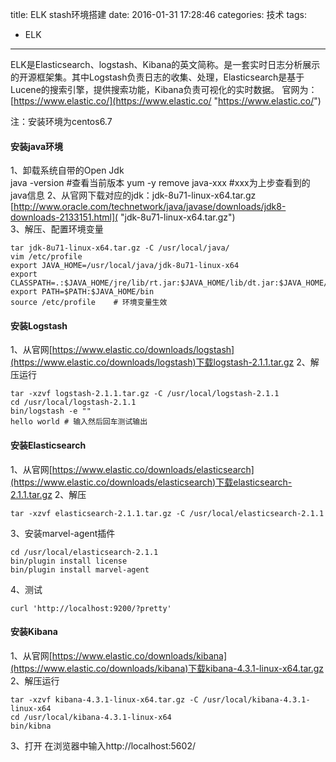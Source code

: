 title: ELK stash环境搭建
date: 2016-01-31 17:28:46
categories: 技术
tags:
  - ELK
---
ELK是Elasticsearch、logstash、Kibana的英文简称。是一套实时日志分析展示的开源框架集。其中Logstash负责日志的收集、处理，Elasticsearch是基于Lucene的搜索引擎，提供搜索功能，Kibana负责可视化的实时数据。
官网为：[https://www.elastic.co/](https://www.elastic.co/ "https://www.elastic.co/")

<!-- more -->

注：安装环境为centos6.7
#### 安装java环境
1、卸载系统自带的Open Jdk  
		java -version #查看当前版本
		yum -y remove java-xxx #xxx为上步查看到的java信息
2、从官网下载对应的jdk：jdk-8u71-linux-x64.tar.gz
[http://www.oracle.com/technetwork/java/javase/downloads/jdk8-downloads-2133151.html]( "jdk-8u71-linux-x64.tar.gz")  
3、解压、配置环境变量  

	tar jdk-8u71-linux-x64.tar.gz -C /usr/local/java/
	vim /etc/profile
	export JAVA_HOME=/usr/local/java/jdk-8u71-linux-x64
	export CLASSPATH=.:$JAVA_HOME/jre/lib/rt.jar:$JAVA_HOME/lib/dt.jar:$JAVA_HOME/lib/tools.jar
	export PATH=$PATH:$JAVA_HOME/bin
	source /etc/profile    # 环境变量生效

#### 安装Logstash
1、从官网[https://www.elastic.co/downloads/logstash](https://www.elastic.co/downloads/logstash)下载logstash-2.1.1.tar.gz
2、解压运行  

	tar -xzvf logstash-2.1.1.tar.gz -C /usr/local/logstash-2.1.1
	cd /usr/local/logstash-2.1.1
	bin/logstash -e ""
	hello world # 输入然后回车测试输出

#### 安装Elasticsearch
1、从官网[https://www.elastic.co/downloads/elasticsearch](https://www.elastic.co/downloads/elasticsearch)下载elasticsearch-2.1.1.tar.gz
2、解压

	tar -xzvf elasticsearch-2.1.1.tar.gz -C /usr/local/elasticsearch-2.1.1
3、安装marvel-agent插件

	cd /usr/local/elasticsearch-2.1.1
	bin/plugin install license
	bin/plugin install marvel-agent
4、测试

	curl 'http://localhost:9200/?pretty'
#### 安装Kibana

1、从官网[https://www.elastic.co/downloads/kibana](https://www.elastic.co/downloads/kibana)下载kibana-4.3.1-linux-x64.tar.gz
2、解压运行

	tar -xzvf kibana-4.3.1-linux-x64.tar.gz -C /usr/local/kibana-4.3.1-linux-x64
	cd /usr/local/kibana-4.3.1-linux-x64
	bin/kibna
3、打开
在浏览器中输入http://localhost:5602/